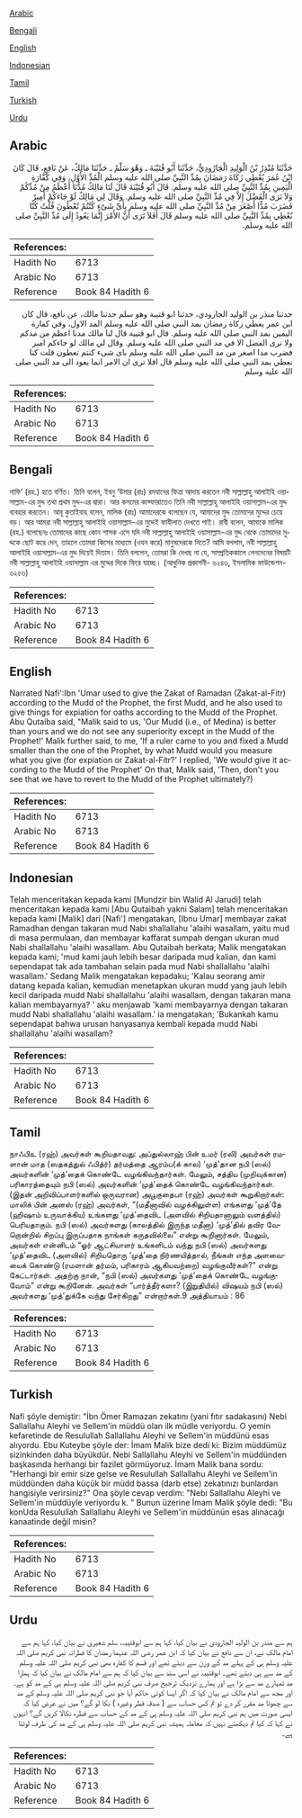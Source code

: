 [Arabic](#arabic)

[Bengali](#bengali)

[English](#english)

[Indonesian](#indonesian)

[Tamil](#tamil)

[Turkish](#turkish)

[Urdu](#urdu)

## Arabic


<div dir="rtl" lang="ar" style={{fontSize:'larger',backgroundColor:'#f8f9fa',padding:20}}>
حَدَّثَنَا مُنْذِرُ بْنُ الْوَلِيدِ الْجَارُودِيُّ، حَدَّثَنَا أَبُو قُتَيْبَةَ ـ وَهْوَ سَلْمٌ ـ حَدَّثَنَا مَالِكٌ، عَنْ نَافِعٍ، قَالَ كَانَ ابْنُ عُمَرَ يُعْطِي زَكَاةَ رَمَضَانَ بِمُدِّ النَّبِيِّ صلى الله عليه وسلم الْمُدِّ الأَوَّلِ، وَفِي كَفَّارَةِ الْيَمِينِ بِمُدِّ النَّبِيِّ صلى الله عليه وسلم‏.‏ قَالَ أَبُو قُتَيْبَةَ قَالَ لَنَا مَالِكٌ مُدُّنَا أَعْظَمُ مِنْ مُدِّكُمْ وَلاَ نَرَى الْفَضْلَ إِلاَّ فِي مُدِّ النَّبِيِّ صلى الله عليه وسلم‏.‏ وَقَالَ لِي مَالِكٌ لَوْ جَاءَكُمْ أَمِيرٌ فَضَرَبَ مُدًّا أَصْغَرَ مِنْ مُدِّ النَّبِيِّ صلى الله عليه وسلم بِأَىِّ شَىْءٍ كُنْتُمْ تُعْطُونَ قُلْتُ كُنَّا نُعْطِي بِمُدِّ النَّبِيِّ صلى الله عليه وسلم قَالَ أَفَلاَ تَرَى أَنَّ الأَمْرَ إِنَّمَا يَعُودُ إِلَى مُدِّ النَّبِيِّ صلى الله عليه وسلم‏.‏
</div>
<div style={{backgroundColor:'#f8f9fa',padding:20, marginBottom: 10}}><table> <thead> <tr> <th>References:</th> <th></th> </tr> </thead> <tbody><tr><td>Hadith No</td><td>6713</td></tr><tr><td>Arabic No</td><td>6713</td></tr><tr><td>Reference</td><td>Book 84 Hadith 6</td></tr></tbody></table></div>


<div dir="rtl" lang="ar" style={{fontSize:'larger',backgroundColor:'#f8f9fa',padding:20}}>
حدثنا منذر بن الوليد الجارودي، حدثنا ابو قتيبة وهو سلم حدثنا مالك، عن نافع، قال كان ابن عمر يعطي زكاة رمضان بمد النبي صلى الله عليه وسلم المد الاول، وفي كفارة اليمين بمد النبي صلى الله عليه وسلم. قال ابو قتيبة قال لنا مالك مدنا اعظم من مدكم ولا نرى الفضل الا في مد النبي صلى الله عليه وسلم. وقال لي مالك لو جاءكم امير فضرب مدا اصغر من مد النبي صلى الله عليه وسلم باى شىء كنتم تعطون قلت كنا نعطي بمد النبي صلى الله عليه وسلم قال افلا ترى ان الامر انما يعود الى مد النبي صلى الله عليه وسلم
</div>
<div style={{backgroundColor:'#f8f9fa',padding:20, marginBottom: 10}}><table> <thead> <tr> <th>References:</th> <th></th> </tr> </thead> <tbody><tr><td>Hadith No</td><td>6713</td></tr><tr><td>Arabic No</td><td>6713</td></tr><tr><td>Reference</td><td>Book 84 Hadith 6</td></tr></tbody></table></div>

## Bengali


<div dir="ltr" lang="bn" style={{fontSize:'larger',backgroundColor:'#f8f9fa',padding:20}}>
নাফি‘ (রহ.) হতে বর্ণিত। তিনি বলেন, ইবনু ‘উমার (রাঃ) রমযানের ফিত্রা আদায় করতেন নবী সাল্লাল্লাহু আলাইহি ওয়াসাল্লাম-এর মুদ্দ তথা প্রথম মুদ্দ-এর দ্বারা। আর কসমের কাফ্ফারাতেও তিনি নবী সাল্লাল্লাহু আলাইহি ওয়াসাল্লাম-এর মুদ্দ ব্যবহার করতেন। আবূ কুতাইবাহ বলেন, মালিক (রাঃ) আমাদেরকে বলেছেন যে, আমাদের মুদ্দ তোমাদের মুদ্দের চেয়ে বড়। আর আমরা নবী সাল্লাল্লাহু আলাইহি ওয়াসাল্লাম-এর মুদ্দেই ফাযীলাত দেখতে পাই। রাবী বলেন, আমাকে মালিক (রহ.) বলেছেনঃ তোমাদের কাছে কোন শাসক এসে যদি নবী সাল্লাল্লাহু আলাইহি ওয়াসাল্লাম-এর মুদ্দ থেকে তোমাদের মুদ্দকে ছোট করে দেন, তাহলে তোমরা কিসের মাধ্যমে (ওযন করে) মানুষদেরকে দিতে? আমি বললাম, নবী সাল্লাল্লাহু আলাইহি ওয়াসাল্লাম-এর মুদ্দ দিয়েই দিতাম। তিনি বললেন, তোমরা কি দেখছ না যে, সাম্প্রতিককালে লেনদেনের বিষয়টি নবী সাল্লাল্লাহু আলাইহি ওয়াসাল্লাম এর মুদ্দের দিকে ফিরে যাচ্ছে। (আধুনিক প্রকাশনী- ৬২৪৬, ইসলামিক ফাউন্ডেশন- ৬২৫৬)
</div>
<div style={{backgroundColor:'#f8f9fa',padding:20, marginBottom: 10}}><table> <thead> <tr> <th>References:</th> <th></th> </tr> </thead> <tbody><tr><td>Hadith No</td><td>6713</td></tr><tr><td>Arabic No</td><td>6713</td></tr><tr><td>Reference</td><td>Book 84 Hadith 6</td></tr></tbody></table></div>

## English


<div dir="ltr" lang="en" style={{fontSize:'larger',backgroundColor:'#f8f9fa',padding:20}}>
Narrated Nafi':Ibn 'Umar used to give the Zakat of Ramadan (Zakat-al-Fitr) according to the Mudd of the Prophet, the first Mudd, and he also used to give things for expiation for oaths according to the Mudd of the Prophet. Abu Qutaiba said, "Malik said to us, 'Our Mudd (i.e., of Medina) is better than yours and we do not see any superiority except in the Mudd of the Prophet!' Malik further said, to me, 'If a ruler came to you and fixed a Mudd smaller than the one of the Prophet, by what Mudd would you measure what you give (for expiation or Zakat-al-Fitr?' I replied, 'We would give it according to the Mudd of the Prophet' On that, Malik said, 'Then, don't you see that we have to revert to the Mudd of the Prophet ultimately?)
</div>
<div style={{backgroundColor:'#f8f9fa',padding:20, marginBottom: 10}}><table> <thead> <tr> <th>References:</th> <th></th> </tr> </thead> <tbody><tr><td>Hadith No</td><td>6713</td></tr><tr><td>Arabic No</td><td>6713</td></tr><tr><td>Reference</td><td>Book 84 Hadith 6</td></tr></tbody></table></div>

## Indonesian


<div dir="ltr" lang="id" style={{fontSize:'larger',backgroundColor:'#f8f9fa',padding:20}}>
Telah menceritakan kepada kami [Mundzir bin Walid Al Jarudi] telah menceritakan kepada kami [Abu Qutaibah yakni Salam] telah menceritakan kepada kami [Malik] dari [Nafi'] mengatakan, [Ibnu Umar] membayar zakat Ramadhan dengan takaran mud Nabi shallallahu 'alaihi wasallam, yaitu mud di masa permulaan, dan membayar kaffarat sumpah dengan ukuran mud Nabi shallallahu 'alaihi wasallam. Abu Qutaibah berkata; Malik mengatakan kepada kami; 'mud kami jauh lebih besar daripada mud kalian, dan kami sependapat tak ada tambahan selain pada mud Nabi shallallahu 'alaihi wasallam.' Sedang Malik mengatakan kepadaku; 'Kalau seorang amir datang kepada kalian, kemudian menetapkan ukuran mudd yang jauh lebih kecil daripada mudd Nabi shallallahu 'alaihi wasallam, dengan takaran mana kalian membayarnya? ' aku menjawab 'kami membayarnya dengan takaran mudd Nabi shallallahu 'alaihi wasallam.' ia mengatakan; 'Bukankah kamu sependapat bahwa urusan hanyasanya kembali kepada mudd Nabi shallallahu 'alaihi wasallam?
</div>
<div style={{backgroundColor:'#f8f9fa',padding:20, marginBottom: 10}}><table> <thead> <tr> <th>References:</th> <th></th> </tr> </thead> <tbody><tr><td>Hadith No</td><td>6713</td></tr><tr><td>Arabic No</td><td>6713</td></tr><tr><td>Reference</td><td>Book 84 Hadith 6</td></tr></tbody></table></div>

## Tamil


<div dir="ltr" lang="ta" style={{fontSize:'larger',backgroundColor:'#f8f9fa',padding:20}}>
நாஃபிஉ (ரஹ்) அவர்கள் கூறியதாவது: அப்துல்லாஹ் பின் உமர் (ரலி) அவர்கள் ரமளான் மாத (ஸதகத்துல் ஃபித்ர்) தர்மத்தை ஆரம்ப(க் கால) ‘முத்’தான நபி (ஸல்) அவர்களின் ‘முத்’தைக் கொண்டே வழங்கிவந்தார்கள். மேலும், சத்திய (முறிவுக்கான) பரிகாரத்தையும் நபி (ஸல்) அவர்களின் ‘முத்’தைக் கொண்டே வழங்கிவந்தார்கள். (இதன் அறிவிப்பாளர்களில் ஒருவரான) அபூகுதைபா (ரஹ்) அவர்கள் கூறுகிறார்கள்: மாலிக் பின் அனஸ் (ரஹ்) அவர்கள், “(மதீனாவில் வழக்கிலுள்ள) எங்களது ‘முத்’தே (ஹிஷாம் உருவாக்கிய) உங்களது ‘முத்’தைவிட (அளவில் சிறியதானாலும் வளத்தில்) பெரியதாகும். நபி (ஸல்) அவர்களது (காலத்தில் இருந்த மதீனா) ‘முத்’தில் தவிர வேறொன்றில் சிறப்பு இருப்பதாக நாங்கள் கருதவில்லை” என்று கூறினார்கள். மேலும், அவர்கள் என்னிடம் “ஓர் ஆட்சியாளர் உங்களிடம் வந்து நபி (ஸல்) அவர்களது ‘முத்’தைவிட (அளவில்) சிறியதொரு ‘முத்’தை நிர்ணயித்தால், நீங்கள் எந்த அளவையைக் கொண்டு (ரமளான் தர்மம், பரிகாரம் ஆகியவற்றை) வழங்குவீர்கள்?” என்று கேட்டார்கள். அதற்கு நான், “நபி (ஸல்) அவர்களது ‘முத்’தைக் கொண்டே வழங்குவோம்” என்று கூறினேன். அவர்கள் “பார்த்தீர்களா? (இறுதியில்) விஷயம் நபி (ஸல்) அவர்களது ‘முத்’துக்கே வந்து சேர்கிறது” என்றார்கள்.9 அத்தியாயம் : 86
</div>
<div style={{backgroundColor:'#f8f9fa',padding:20, marginBottom: 10}}><table> <thead> <tr> <th>References:</th> <th></th> </tr> </thead> <tbody><tr><td>Hadith No</td><td>6713</td></tr><tr><td>Arabic No</td><td>6713</td></tr><tr><td>Reference</td><td>Book 84 Hadith 6</td></tr></tbody></table></div>

## Turkish


<div dir="ltr" lang="tr" style={{fontSize:'larger',backgroundColor:'#f8f9fa',padding:20}}>
Nafi şöyle demiştir: "İbn Ömer Ramazan zekatını (yani fıtır sadakasını) Nebi Sallallahu Aleyhi ve Sellem'in müddü olan ilk müdle veriyordu. O yemin kefaretinde de Resulullah Sallallahu Aleyhi ve Sellem'in müddünü esas alıyordu. Ebu Kuteybe şöyle der: İmam Malik bize dedi ki: Bizim müddümüz sizinkinden daha büyükdür. Nebi Sallallahu Aleyhi ve Sellem'in müddünden başkasında herhangi bir fazilet görmüyoruz. İmam Malik bana sordu: "Herhangi bir emir size gelse ve Resulullah Sallallahu Aleyhi ve Sellem'in müddünden daha küçük bir müdd bassa (darb etse) zekatınızı bunlardan hangisiyle verirsiniz?" Ona şöyle cevap verdim: "Nebi Sallallahu Aleyhi ve Sellem'in müddüyle veriyordu k. " Bunun üzerine İmam Malik şöyle dedi: "Bu konUda Resulullah Sallallahu Aleyhi ve Sellem'in müddünün esas alınacağı kanaatinde değil misin?
</div>
<div style={{backgroundColor:'#f8f9fa',padding:20, marginBottom: 10}}><table> <thead> <tr> <th>References:</th> <th></th> </tr> </thead> <tbody><tr><td>Hadith No</td><td>6713</td></tr><tr><td>Arabic No</td><td>6713</td></tr><tr><td>Reference</td><td>Book 84 Hadith 6</td></tr></tbody></table></div>

## Urdu


<div dir="rtl" lang="ur" style={{fontSize:'larger',backgroundColor:'#f8f9fa',padding:20}}>
ہم سے منذر بن الولید الجارودی نے بیان کیا، کہا ہم سے ابوقتیبہ، سلم شعیری نے بیان کیا، کہا ہم سے امام مالک نے، ان سے نافع نے بیان کیا کہ ابن عمر رضی اللہ عنہما رمضان کا فطرانہ نبی کریم صلی اللہ علیہ وسلم ہی کے پہلے مد کے وزن سے دیتے تھے اور قسم کا کفارہ بھی نبی کریم صلی اللہ علیہ وسلم کے مد سے ہی دیتے تھے۔ ابوقتیبہ نے اسی سند سے بیان کیا کہ ہم سے امام مالک نے بیان کیا کہ ہمارا مد تمہارے مد سے بڑا ہے اور ہمارے نزدیک ترجیح صرف نبی کریم صلی اللہ علیہ وسلم ہی کے مد کو ہے۔ اور مجھ سے امام مالک نے بیان کیا کہ اگر ایسا کوئی حاکم آیا جو نبی کریم صلی اللہ علیہ وسلم کے مد سے چھوٹا مد مقرر کر دے تو تم کس حساب سے ( صدقہ فطر وغیرہ ) نکا لو گے؟ میں نے عرض کیا کہ ایسی صورت میں ہم نبی کریم صلی اللہ علیہ وسلم ہی کے مد کے حساب سے فطرہ نکالا کریں گے؟ انہوں نے کہا کہ کیا تم دیکھتے نہیں کہ معاملہ ہمیشہ نبی کریم صلی اللہ علیہ وسلم ہی کے مد کی طرف لوٹتا ہے۔
</div>
<div style={{backgroundColor:'#f8f9fa',padding:20, marginBottom: 10}}><table> <thead> <tr> <th>References:</th> <th></th> </tr> </thead> <tbody><tr><td>Hadith No</td><td>6713</td></tr><tr><td>Arabic No</td><td>6713</td></tr><tr><td>Reference</td><td>Book 84 Hadith 6</td></tr></tbody></table></div>